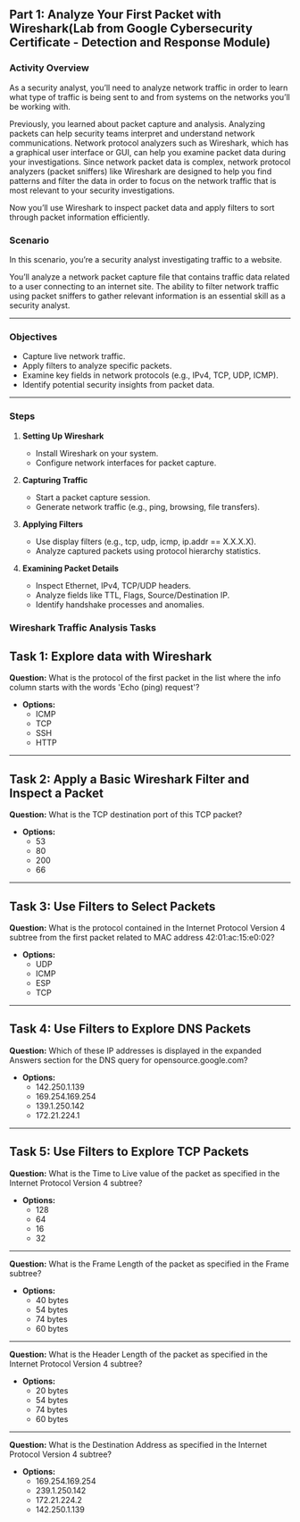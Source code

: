 ## Part 1: Analyze Your First Packet with Wireshark(Lab from Google Cybersecurity Certificate - Detection and Response Module)

### Activity Overview
As a security analyst, you’ll need to analyze network traffic in order to learn what type of traffic is being sent to and from systems on the networks you’ll be working with.

Previously, you learned about packet capture and analysis. Analyzing packets can help security teams interpret and understand network communications. Network protocol analyzers such as Wireshark, which has a graphical user interface or GUI, can help you examine packet data during your investigations. Since network packet data is complex, network protocol analyzers (packet sniffers) like Wireshark are designed to help you find patterns and filter the data in order to focus on the network traffic that is most relevant to your security investigations.

Now you’ll use Wireshark to inspect packet data and apply filters to sort through packet information efficiently.

### Scenario
In this scenario, you’re a security analyst investigating traffic to a website.

You’ll analyze a network packet capture file that contains traffic data related to a user connecting to an internet site. The ability to filter network traffic using packet sniffers to gather relevant information is an essential skill as a security analyst.

---

### Objectives
- Capture live network traffic.
- Apply filters to analyze specific packets.
- Examine key fields in network protocols (e.g., IPv4, TCP, UDP, ICMP).
- Identify potential security insights from packet data.

---

### Steps
1. **Setting Up Wireshark**
   - Install Wireshark on your system.
   - Configure network interfaces for packet capture.

2. **Capturing Traffic**
   - Start a packet capture session.
   - Generate network traffic (e.g., ping, browsing, file transfers).

3. **Applying Filters**
   - Use display filters (e.g., tcp, udp, icmp, ip.addr == X.X.X.X).
   - Analyze captured packets using protocol hierarchy statistics.

4. **Examining Packet Details**
   - Inspect Ethernet, IPv4, TCP/UDP headers.
   - Analyze fields like TTL, Flags, Source/Destination IP.
   - Identify handshake processes and anomalies.


### Wireshark Traffic Analysis Tasks

## Task 1: Explore data with Wireshark

**Question:** What is the protocol of the first packet in the list where the info column starts with the words 'Echo (ping) request'?

- **Options:**
  - ICMP
  - TCP
  - SSH
  - HTTP

---

## Task 2: Apply a Basic Wireshark Filter and Inspect a Packet

**Question:** What is the TCP destination port of this TCP packet?

- **Options:**
  - 53
  - 80
  - 200
  - 66

---

## Task 3: Use Filters to Select Packets

**Question:** What is the protocol contained in the Internet Protocol Version 4 subtree from the first packet related to MAC address 42:01:ac:15:e0:02?

- **Options:**
  - UDP
  - ICMP
  - ESP
  - TCP

---

## Task 4: Use Filters to Explore DNS Packets

**Question:** Which of these IP addresses is displayed in the expanded Answers section for the DNS query for opensource.google.com?

- **Options:**
  - 142.250.1.139
  - 169.254.169.254
  - 139.1.250.142
  - 172.21.224.1

---

## Task 5: Use Filters to Explore TCP Packets

**Question:** What is the Time to Live value of the packet as specified in the Internet Protocol Version 4 subtree?

- **Options:**
  - 128
  - 64
  - 16
  - 32

---

**Question:** What is the Frame Length of the packet as specified in the Frame subtree?

- **Options:**
  - 40 bytes
  - 54 bytes
  - 74 bytes
  - 60 bytes

---

**Question:** What is the Header Length of the packet as specified in the Internet Protocol Version 4 subtree?

- **Options:**
  - 20 bytes
  - 54 bytes
  - 74 bytes
  - 60 bytes

---

**Question:** What is the Destination Address as specified in the Internet Protocol Version 4 subtree?

- **Options:**
  - 169.254.169.254
  - 239.1.250.142
  - 172.21.224.2
  - 142.250.1.139




